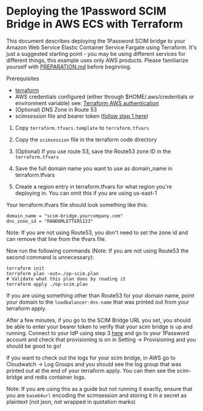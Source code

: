 # Deploying the 1Password SCIM Bridge in AWS ECS with Terraform

This document describes deploying the 1Password SCIM bridge to your Amazon Web Service Elastic Container Service Fargate using Terraform. It's just a suggested starting point - you may be using different services for different things, this example uses only AWS products. Please familiarize yourself with [PREPARATION.md](/PREPARATION.md) before beginning.

Prerequisites
- [terraform](https://learn.hashicorp.com/tutorials/terraform/install-cli)
- AWS credentials configured (either through $HOME/.aws/credentials or environment variable)
  see: [Terraform AWS authentication](https://registry.terraform.io/providers/hashicorp/aws/latest/docs#authentication)
- (Optional) DNS Zone in Route 53
- scimsession file and bearer token ([follow step 1 here](https://support.1password.com/scim/))

1. Copy `terraform.tfvars.template` to `terraform.tfvars`

2. Copy the `scimsession` file in the terraform code directory

3. (Optional) If you use route 53, save the Route53 zone ID in the `terraform.tfvars`

4. Save the full domain name you want to use as domain_name in terraform.tfvars

5. Create a region entry in terraform.tfvars for what region you're deploying in. You can omit this if you are using us-east-1

Your terraform.tfvars file should look something like this:
```
domain_name = "scim-bridge.yourcompany.com"
dns_zone_id = "RANDOMLETTERS123"
```
Note: If you are not using Route53, you don't need to set the zone id and can remove that line from the tfvars file.

Now run the following commands (Note: If you are not using Route53 the second command is unnecessary):
```
terraform init
terraform plan -out=./op-scim.plan
# Validate what this plan does by reading it
terraform apply ./op-scim.plan
```
If you are using something other than Route53 for your domain name, point your domain to the `loadbalancer-dns-name` that was printed out from your terraform apply.

After a few minutes, if you go to the SCIM Bridge URL you set, you should be able to enter your bearer token to verify that your scim bridge is up and running. Connect to your IdP using step 3 [here](https://support.1password.com/scim/) and go to your 1Password account and check that provisioning is on in Setting -> Provisioning and you should be good to go!

If you want to check out the logs for your scim bridge, in AWS go to Cloudwatch -> Log Groups and you should see the log group that was printed out at the end of your terraform apply. You can then see the scim-bridge and redis container logs. 

Note: If you are using this as a guide but not running it exactly, ensure that you are `base64url` encoding the scimsession and storing it in a secret as plaintext (not json, not wrapped in quotation marks)
